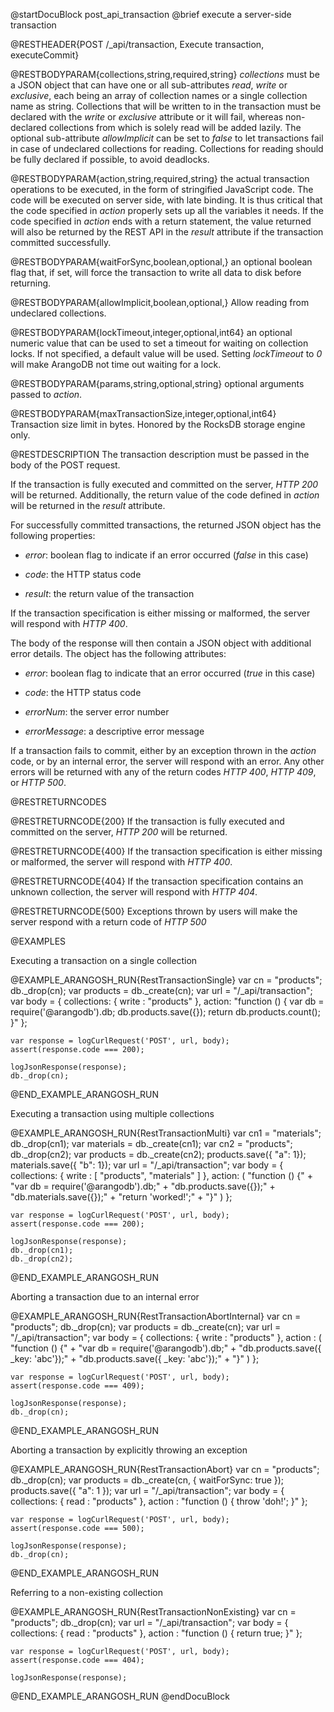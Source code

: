 
@startDocuBlock post_api_transaction
@brief execute a server-side transaction

@RESTHEADER{POST /_api/transaction, Execute transaction, executeCommit}

@RESTBODYPARAM{collections,string,required,string}
*collections* must be a JSON object that can have one or all sub-attributes
*read*, *write* or *exclusive*, each being an array of collection names or a
single collection name as string. Collections that will be written to in the
transaction must be declared with the *write* or *exclusive* attribute or it
will fail, whereas non-declared collections from which is solely read will be
added lazily. The optional sub-attribute *allowImplicit* can be set to *false*
to let transactions fail in case of undeclared collections for reading.
Collections for reading should be fully declared if possible, to avoid
deadlocks.

@RESTBODYPARAM{action,string,required,string}
the actual transaction operations to be executed, in the
form of stringified JavaScript code. The code will be executed on server
side, with late binding. It is thus critical that the code specified in
*action* properly sets up all the variables it needs.
If the code specified in *action* ends with a return statement, the
value returned will also be returned by the REST API in the *result*
attribute if the transaction committed successfully.

@RESTBODYPARAM{waitForSync,boolean,optional,}
an optional boolean flag that, if set, will force the
transaction to write all data to disk before returning.

@RESTBODYPARAM{allowImplicit,boolean,optional,}
Allow reading from undeclared collections.

@RESTBODYPARAM{lockTimeout,integer,optional,int64}
an optional numeric value that can be used to set a
timeout for waiting on collection locks. If not specified, a default
value will be used. Setting *lockTimeout* to *0* will make ArangoDB
not time out waiting for a lock.

@RESTBODYPARAM{params,string,optional,string}
optional arguments passed to *action*.

@RESTBODYPARAM{maxTransactionSize,integer,optional,int64}
Transaction size limit in bytes. Honored by the RocksDB storage engine only.

@RESTDESCRIPTION
The transaction description must be passed in the body of the POST request.

If the transaction is fully executed and committed on the server,
*HTTP 200* will be returned. Additionally, the return value of the
code defined in *action* will be returned in the *result* attribute.

For successfully committed transactions, the returned JSON object has the
following properties:

- *error*: boolean flag to indicate if an error occurred (*false*
  in this case)

- *code*: the HTTP status code

- *result*: the return value of the transaction

If the transaction specification is either missing or malformed, the server
will respond with *HTTP 400*.

The body of the response will then contain a JSON object with additional error
details. The object has the following attributes:

- *error*: boolean flag to indicate that an error occurred (*true* in this case)

- *code*: the HTTP status code

- *errorNum*: the server error number

- *errorMessage*: a descriptive error message

If a transaction fails to commit, either by an exception thrown in the
*action* code, or by an internal error, the server will respond with
an error.
Any other errors will be returned with any of the return codes
*HTTP 400*, *HTTP 409*, or *HTTP 500*.

@RESTRETURNCODES

@RESTRETURNCODE{200}
If the transaction is fully executed and committed on the server,
*HTTP 200* will be returned.

@RESTRETURNCODE{400}
If the transaction specification is either missing or malformed, the server
will respond with *HTTP 400*.

@RESTRETURNCODE{404}
If the transaction specification contains an unknown collection, the server
will respond with *HTTP 404*.

@RESTRETURNCODE{500}
Exceptions thrown by users will make the server respond with a return code of
*HTTP 500*

@EXAMPLES

Executing a transaction on a single collection

@EXAMPLE_ARANGOSH_RUN{RestTransactionSingle}
    var cn = "products";
    db._drop(cn);
    var products = db._create(cn);
    var url = "/_api/transaction";
    var body = {
      collections: {
        write : "products"
      },
      action: "function () { var db = require('@arangodb').db; db.products.save({});  return db.products.count(); }"
    };

    var response = logCurlRequest('POST', url, body);
    assert(response.code === 200);

    logJsonResponse(response);
    db._drop(cn);
@END_EXAMPLE_ARANGOSH_RUN

Executing a transaction using multiple collections

@EXAMPLE_ARANGOSH_RUN{RestTransactionMulti}
    var cn1 = "materials";
    db._drop(cn1);
    var materials = db._create(cn1);
    var cn2 = "products";
    db._drop(cn2);
    var products = db._create(cn2);
    products.save({ "a": 1});
    materials.save({ "b": 1});
    var url = "/_api/transaction";
    var body = {
      collections: {
        write : [ "products", "materials" ]
      },
      action: (
        "function () {" +
        "var db = require('@arangodb').db;" +
        "db.products.save({});" +
        "db.materials.save({});" +
        "return 'worked!';" +
        "}"
      )
    };

    var response = logCurlRequest('POST', url, body);
    assert(response.code === 200);

    logJsonResponse(response);
    db._drop(cn1);
    db._drop(cn2);
@END_EXAMPLE_ARANGOSH_RUN

Aborting a transaction due to an internal error

@EXAMPLE_ARANGOSH_RUN{RestTransactionAbortInternal}
    var cn = "products";
    db._drop(cn);
    var products = db._create(cn);
    var url = "/_api/transaction";
    var body = {
      collections: {
        write : "products"
      },
      action : (
        "function () {" +
        "var db = require('@arangodb').db;" +
        "db.products.save({ _key: 'abc'});" +
        "db.products.save({ _key: 'abc'});" +
        "}"
      )
    };

    var response = logCurlRequest('POST', url, body);
    assert(response.code === 409);

    logJsonResponse(response);
    db._drop(cn);
@END_EXAMPLE_ARANGOSH_RUN

Aborting a transaction by explicitly throwing an exception

@EXAMPLE_ARANGOSH_RUN{RestTransactionAbort}
    var cn = "products";
    db._drop(cn);
    var products = db._create(cn, { waitForSync: true });
    products.save({ "a": 1 });
    var url = "/_api/transaction";
    var body = {
      collections: {
        read : "products"
      },
      action : "function () { throw 'doh!'; }"
    };

    var response = logCurlRequest('POST', url, body);
    assert(response.code === 500);

    logJsonResponse(response);
    db._drop(cn);
@END_EXAMPLE_ARANGOSH_RUN

Referring to a non-existing collection

@EXAMPLE_ARANGOSH_RUN{RestTransactionNonExisting}
    var cn = "products";
    db._drop(cn);
    var url = "/_api/transaction";
    var body = {
      collections: {
        read : "products"
      },
      action : "function () { return true; }"
    };

    var response = logCurlRequest('POST', url, body);
    assert(response.code === 404);

    logJsonResponse(response);
@END_EXAMPLE_ARANGOSH_RUN
@endDocuBlock
